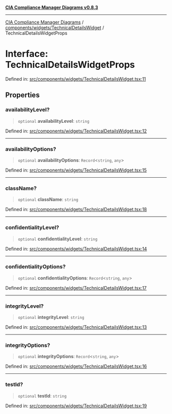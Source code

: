 [**CIA Compliance Manager Diagrams v0.8.3**](../../../../README.md)

***

[CIA Compliance Manager Diagrams](../../../../modules.md) / [components/widgets/TechnicalDetailsWidget](../README.md) / TechnicalDetailsWidgetProps

# Interface: TechnicalDetailsWidgetProps

Defined in: [src/components/widgets/TechnicalDetailsWidget.tsx:11](https://github.com/Hack23/cia-compliance-manager/blob/368d5a1330a94df78d48c65d28962bd0f7cab363/src/components/widgets/TechnicalDetailsWidget.tsx#L11)

## Properties

### availabilityLevel?

> `optional` **availabilityLevel**: `string`

Defined in: [src/components/widgets/TechnicalDetailsWidget.tsx:12](https://github.com/Hack23/cia-compliance-manager/blob/368d5a1330a94df78d48c65d28962bd0f7cab363/src/components/widgets/TechnicalDetailsWidget.tsx#L12)

***

### availabilityOptions?

> `optional` **availabilityOptions**: `Record`\<`string`, `any`\>

Defined in: [src/components/widgets/TechnicalDetailsWidget.tsx:15](https://github.com/Hack23/cia-compliance-manager/blob/368d5a1330a94df78d48c65d28962bd0f7cab363/src/components/widgets/TechnicalDetailsWidget.tsx#L15)

***

### className?

> `optional` **className**: `string`

Defined in: [src/components/widgets/TechnicalDetailsWidget.tsx:18](https://github.com/Hack23/cia-compliance-manager/blob/368d5a1330a94df78d48c65d28962bd0f7cab363/src/components/widgets/TechnicalDetailsWidget.tsx#L18)

***

### confidentialityLevel?

> `optional` **confidentialityLevel**: `string`

Defined in: [src/components/widgets/TechnicalDetailsWidget.tsx:14](https://github.com/Hack23/cia-compliance-manager/blob/368d5a1330a94df78d48c65d28962bd0f7cab363/src/components/widgets/TechnicalDetailsWidget.tsx#L14)

***

### confidentialityOptions?

> `optional` **confidentialityOptions**: `Record`\<`string`, `any`\>

Defined in: [src/components/widgets/TechnicalDetailsWidget.tsx:17](https://github.com/Hack23/cia-compliance-manager/blob/368d5a1330a94df78d48c65d28962bd0f7cab363/src/components/widgets/TechnicalDetailsWidget.tsx#L17)

***

### integrityLevel?

> `optional` **integrityLevel**: `string`

Defined in: [src/components/widgets/TechnicalDetailsWidget.tsx:13](https://github.com/Hack23/cia-compliance-manager/blob/368d5a1330a94df78d48c65d28962bd0f7cab363/src/components/widgets/TechnicalDetailsWidget.tsx#L13)

***

### integrityOptions?

> `optional` **integrityOptions**: `Record`\<`string`, `any`\>

Defined in: [src/components/widgets/TechnicalDetailsWidget.tsx:16](https://github.com/Hack23/cia-compliance-manager/blob/368d5a1330a94df78d48c65d28962bd0f7cab363/src/components/widgets/TechnicalDetailsWidget.tsx#L16)

***

### testId?

> `optional` **testId**: `string`

Defined in: [src/components/widgets/TechnicalDetailsWidget.tsx:19](https://github.com/Hack23/cia-compliance-manager/blob/368d5a1330a94df78d48c65d28962bd0f7cab363/src/components/widgets/TechnicalDetailsWidget.tsx#L19)
